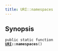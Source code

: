 ```yaml
---
title: URI::namespaces
---
```


## Synopsis

<code>public static function <b><a href="URI">URI</a>::namespaces</b>()</code>

